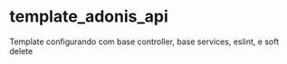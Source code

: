 # template_adonis_api
Template configurando com base controller, base services, eslint, e soft delete
